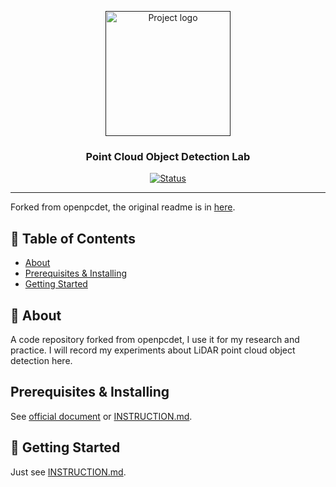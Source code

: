 <p align="center">
  <a href="" rel="noopener">
 <img width=200px height=200px src="../docs/openpcdet_pic.png" alt="Project logo"></a>
</p>

<h3 align="center">Point Cloud Object Detection Lab</h3>

<div align="center">

[![Status](https://img.shields.io/badge/status-active-success.svg)]()
<!-- [![GitHub Issues](https://img.shields.io/github/issues/kylelobo/The-Documentation-Compendium.svg)](https://github.com/kylelobo/The-Documentation-Compendium/issues)
[![GitHub Pull Requests](https://img.shields.io/github/issues-pr/kylelobo/The-Documentation-Compendium.svg)](https://github.com/kylelobo/The-Documentation-Compendium/pulls)
[![License](https://img.shields.io/badge/license-MIT-blue.svg)](/LICENSE) -->

</div>

---

 Forked from openpcdet, the original readme is in [here](./original_readme.md).


## 📝 Table of Contents

- [About](#about)
- [Prerequisites & Installing](#prerequisites--installing)
- [Getting Started](#getting_started)
<!-- - [Getting Started](#getting_started)
- [Deployment](#deployment)
- [Usage](#usage)
- [Built Using](#built_using)
- [TODO](../TODO.md)
- [Contributing](../CONTRIBUTING.md)
- [Authors](#authors)
- [Acknowledgments](#acknowledgement) -->

## 🧐 About <a name = "about"></a>

A code repository forked from openpcdet, I use it for my research and practice.
I will record my experiments about LiDAR point cloud object detection here.



## Prerequisites & Installing

See [official document](./docs/INSTALL.md) or [INSTRUCTION.md](./docs/INSTRUCTION.md).


## 🏁 Getting Started <a name = "getting_started"></a>
Just see [INSTRUCTION.md](./docs/INSTRUCTION.md).

<!-- These instructions will get you a copy of the project up and running on your local machine for development and testing purposes. See [deployment](#deployment) for notes on how to deploy the project on a live system. -->


<!-- ## 🔧 Running the tests <a name = "tests"></a>

Explain how to run the automated tests for this system.

### Break down into end to end tests

Explain what these tests test and why

```
Give an example
```

### And coding style tests

Explain what these tests test and why

```
Give an example
```

## 🎈 Usage <a name="usage"></a>

Add notes about how to use the system.

## 🚀 Deployment <a name = "deployment"></a>

Add additional notes about how to deploy this on a live system.

## ⛏️ Built Using <a name = "built_using"></a>

- [MongoDB](https://www.mongodb.com/) - Database
- [Express](https://expressjs.com/) - Server Framework
- [VueJs](https://vuejs.org/) - Web Framework
- [NodeJs](https://nodejs.org/en/) - Server Environment

## ✍️ Authors <a name = "authors"></a>

- [@kylelobo](https://github.com/kylelobo) - Idea & Initial work

See also the list of [contributors](https://github.com/kylelobo/The-Documentation-Compendium/contributors) who participated in this project.

## 🎉 Acknowledgements <a name = "acknowledgement"></a>

- Hat tip to anyone whose code was used
- Inspiration
- References -->
